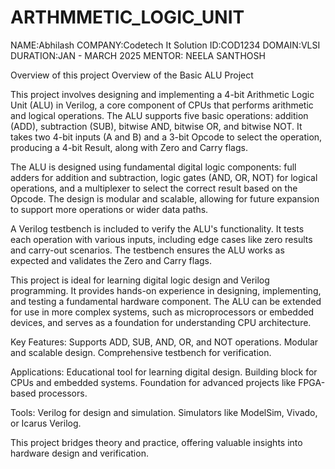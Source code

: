 # ARTHMMETIC_LOGIC_UNIT

NAME:Abhilash
COMPANY:Codetech It Solution
ID:COD1234
DOMAIN:VLSI
DURATION:JAN - MARCH 2025
MENTOR: NEELA SANTHOSH

Overview of this project
Overview of the Basic ALU Project

This project involves designing and implementing a 4-bit Arithmetic Logic Unit (ALU) in Verilog, a core component of CPUs that performs arithmetic and logical operations. The ALU supports five basic operations: addition (ADD), subtraction (SUB), bitwise AND, bitwise OR, and bitwise NOT. It takes two 4-bit inputs (A and B) and a 3-bit Opcode to select the operation, producing a 4-bit Result, along with Zero and Carry flags.

The ALU is designed using fundamental digital logic components: full adders for addition and subtraction, logic gates (AND, OR, NOT) for logical operations, and a multiplexer to select the correct result based on the Opcode. The design is modular and scalable, allowing for future expansion to support more operations or wider data paths.

A Verilog testbench is included to verify the ALU's functionality. It tests each operation with various inputs, including edge cases like zero results and carry-out scenarios. The testbench ensures the ALU works as expected and validates the Zero and Carry flags.

This project is ideal for learning digital logic design and Verilog programming. It provides hands-on experience in designing, implementing, and testing a fundamental hardware component. The ALU can be extended for use in more complex systems, such as microprocessors or embedded devices, and serves as a foundation for understanding CPU architecture.

Key Features:
Supports ADD, SUB, AND, OR, and NOT operations.
Modular and scalable design.
Comprehensive testbench for verification.

Applications:
Educational tool for learning digital design.
Building block for CPUs and embedded systems.
Foundation for advanced projects like FPGA-based processors.

Tools:
Verilog for design and simulation.
Simulators like ModelSim, Vivado, or Icarus Verilog.

This project bridges theory and practice, offering valuable insights into hardware design and verification.
